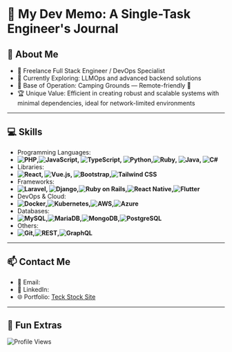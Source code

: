 # 📘 My Dev Memo: A Single-Task Engineer's Journal  

## 🚀 About Me
- 🔭 Freelance Full Stack Engineer / DevOps Specialist
- 🌱 Currently Exploring: LLMOps and advanced backend solutions
- 📍 Base of Operation: Camping Grounds — Remote-friendly 🌲
- 🏆 Unique Value: Efficient in creating robust and scalable systems with minimal dependencies, ideal for network-limited environments

---

## 💻 Skills
- Programming Languages:
- **![PHP](https://img.shields.io/badge/PHP-777BB4?style=for-the-badge&logo=php&logoColor=white),![JavaScript](https://img.shields.io/badge/JavaScript-F7DF1E?style=for-the-badge&logo=javascript&logoColor=black), ![TypeScript](https://img.shields.io/badge/TypeScript-3178C6?style=for-the-badge&logo=typescript&logoColor=white), ![Python](https://img.shields.io/badge/Python-3776AB?style=for-the-badge&logo=python&logoColor=white),![Ruby](https://img.shields.io/badge/Ruby-CC342D?style=for-the-badge&logo=ruby&logoColor=white), ![Java](https://img.shields.io/badge/Java-007396?style=for-the-badge&logo=java&logoColor=white), ![C#](https://img.shields.io/badge/C%23-239120?style=for-the-badge&logo=c-sharp&logoColor=white)**  
- Libraries:
- **![React](https://img.shields.io/badge/React-20232A?style=for-the-badge&logo=react&logoColor=61DAFB), ![Vue.js](https://img.shields.io/badge/Vue.js-35495E?style=for-the-badge&logo=vue.js&logoColor=4FC08D), ![Bootstrap](https://img.shields.io/badge/Bootstrap-7952B3?style=for-the-badge&logo=bootstrap&logoColor=white),![Tailwind CSS](https://img.shields.io/badge/Tailwind%20CSS-38B2AC?style=for-the-badge&logo=tailwind-css&logoColor=white)**
- Frameworks:
- **![Laravel](https://img.shields.io/badge/Laravel-FF2D20?style=for-the-badge&logo=laravel&logoColor=white), ![Django](https://img.shields.io/badge/Django-092E20?style=for-the-badge&logo=django&logoColor=white),![Ruby on Rails](https://img.shields.io/badge/Ruby%20on%20Rails-CC0000?style=for-the-badge&logo=ruby-on-rails&logoColor=white),![React Native](https://img.shields.io/badge/React%20Native-20232A?style=for-the-badge&logo=react&logoColor=61DAFB),![Flutter](https://img.shields.io/badge/Flutter-02569B?style=for-the-badge&logo=flutter&logoColor=white)**
- DevOps & Cloud:
- **![Docker](https://img.shields.io/badge/Docker-2496ED?style=for-the-badge&logo=docker&logoColor=white),![Kubernetes](https://img.shields.io/badge/Kubernetes-326CE5?style=for-the-badge&logo=kubernetes&logoColor=white),![AWS](https://img.shields.io/badge/AWS-232F3E?style=for-the-badge&logo=amazon-aws&logoColor=white),![Azure](https://img.shields.io/badge/Azure-0078D7?style=for-the-badge&logo=microsoft-azure&logoColor=white)**  
- Databases:
- **![MySQL](https://img.shields.io/badge/MySQL-4479A1?style=for-the-badge&logo=mysql&logoColor=white),![MariaDB](https://img.shields.io/badge/MariaDB-003545?style=for-the-badge&logo=mariadb&logoColor=white),![MongoDB](https://img.shields.io/badge/MongoDB-47A248?style=for-the-badge&logo=mongodb&logoColor=white),![PostgreSQL](https://img.shields.io/badge/PostgreSQL-336791?style=for-the-badge&logo=postgresql&logoColor=white)**  
- Others:
- **![Git](https://img.shields.io/badge/Git-F05032?style=for-the-badge&logo=git&logoColor=white),![REST](https://img.shields.io/badge/REST-25D366?style=for-the-badge&logo=rest&logoColor=white),![GraphQL](https://img.shields.io/badge/GraphQL-E10098?style=for-the-badge&logo=graphql&logoColor=white)**

---

## 📫 Contact Me
- 📧 Email:  
- 💼 LinkedIn:  
- 🌐 Portfolio: [Teck Stock Site](https://makoto-kamimura.com/)

---

## 🎨 Fun Extras
![Profile Views](https://komarev.com/ghpvc/?username=YourUsername&color=brightgreen)

